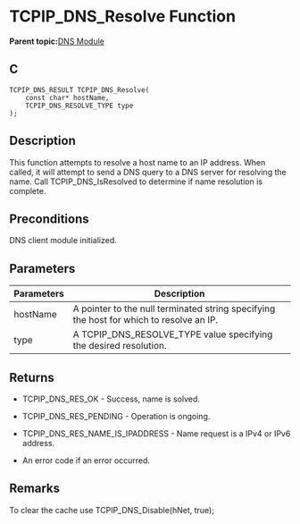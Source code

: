 # TCPIP\_DNS\_Resolve Function

**Parent topic:**[DNS Module](GUID-D15C8F84-C30C-451F-8AB7-F8E62AD494C2.md)

## C

```
TCPIP_DNS_RESULT TCPIP_DNS_Resolve(
    const char* hostName, 
    TCPIP_DNS_RESOLVE_TYPE type
);
```

## Description

This function attempts to resolve a host name to an IP address. When called, it will attempt to send a DNS query to a DNS server for resolving the name. Call TCPIP\_DNS\_IsResolved to determine if name resolution is complete.

## Preconditions

DNS client module initialized.

## Parameters

|Parameters|Description|
|----------|-----------|
|hostName|A pointer to the null terminated string specifying the host for which to resolve an IP.|
|type|A TCPIP\_DNS\_RESOLVE\_TYPE value specifying the desired resolution.|

## Returns

-   TCPIP\_DNS\_RES\_OK - Success, name is solved.

-   TCPIP\_DNS\_RES\_PENDING - Operation is ongoing.

-   TCPIP\_DNS\_RES\_NAME\_IS\_IPADDRESS - Name request is a IPv4 or IPv6 address.

-   An error code if an error occurred.


## Remarks

To clear the cache use TCPIP\_DNS\_Disable\(hNet, true\);


